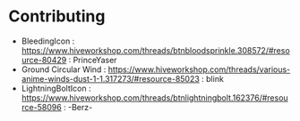 # Contributing

* BleedingIcon : https://www.hiveworkshop.com/threads/btnbloodsprinkle.308572/#resource-80429 : PrinceYaser
* Ground Circular Wind : https://www.hiveworkshop.com/threads/various-anime-winds-dust-1-1.317273/#resource-85023 : blink
* LightningBoltIcon : https://www.hiveworkshop.com/threads/btnlightningbolt.162376/#resource-58096 : -Berz-
